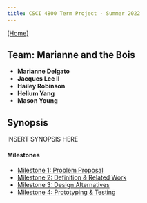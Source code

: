 ```yaml
---
title: CSCI 4800 Term Project - Summer 2022
---
```

[[Home]](/index.md)
## **Team: Marianne and the Bois**

- **Marianne Delgato**
- **Jacques Lee II**
- **Hailey Robinson**
- **Helium Yang**
- **Mason Young**

## **Synopsis**

INSERT SYNOPSIS HERE

#### Milestones

- [Milestone 1: Problem Proposal](/milestone1.md)
- [Milestone 2: Definition & Related Work](/milestone2.md)
- [Milestone 3: Design Alternatives](/milestone3.md)
- [Milestone 4: Prototyping & Testing](/milestone4.md)
